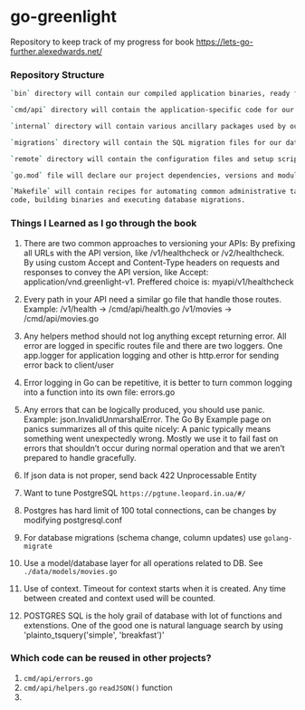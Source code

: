 # go-greenlight

Repository to keep track of my progress for book https://lets-go-further.alexedwards.net/

### Repository Structure

```bash
`bin` directory will contain our compiled application binaries, ready for deployment to a production server.

`cmd/api` directory will contain the application-specific code for our Greenlight API application. This includes the code for running the server, reading and writing HTTP requests, and managing authentication.

`internal` directory will contain various ancillary packages used by our API. It will contain the code for interacting with our database, doing data validation, sending emails and so on. Basically, any code which isn’t application-specific and can potentially be reused will live in here. Our Go code under cmd/api will import the packages in the internal directory (but never the other way around).

`migrations` directory will contain the SQL migration files for our database.

`remote` directory will contain the configuration files and setup scripts for our production server.

`go.mod` file will declare our project dependencies, versions and module path.

`Makefile` will contain recipes for automating common administrative tasks — like auditing our Go
code, building binaries and executing database migrations.
```

### Things I Learned as I go through the book

1. There are two common approaches to versioning your APIs:
   By prefixing all URLs with the API version, like /v1/healthcheck or /v2/healthcheck.
   By using custom Accept and Content-Type headers on requests and responses to convey the API version, like Accept: application/vnd.greenlight-v1.
   Preffered choice is: myapi/v1/healthcheck

1. Every path in your API need a similar go file that handle those routes. Example:
   /v1/health -> /cmd/api/health.go
   /v1/movies -> /cmd/api/movies.go

1. Any helpers method should not log anything except returning error. All error are logged in specific routes file and there are two loggers. One app.logger for application logging and other is http.error for sending error back to client/user

1. Error logging in Go can be repetitive, it is better to turn common logging into a function into its own file: errors.go

1. Any errors that can be logically produced, you should use panic. Example: json.InvalidUnmarshalError.
   The Go By Example page on panics summarizes all of this quite nicely:
   A panic typically means something went unexpectedly wrong. Mostly we use it to fail fast on errors that shouldn’t occur during normal operation and that we aren’t prepared to handle gracefully.

1. If json data is not proper, send back 422 Unprocessable Entity

1. Want to tune PostgreSQL `https://pgtune.leopard.in.ua/#/`

1. Postgres has hard limit of 100 total connections, can be changes by modifying postgresql.conf

1. For database migrations (schema change, column updates) use `golang-migrate`

1. Use a model/database layer for all operations related to DB. See `./data/models/movies.go`

1. Use of context. Timeout for context starts when it is created. Any time between created and context used will be counted.

1. POSTGRES SQL is the holy grail of database with lot of functions and extenstions. One of the good one is natural language search by using 'plainto_tsquery('simple', 'breakfast')'

### Which code can be reused in other projects?

1. `cmd/api/errors.go`
1. `cmd/api/helpers.go` `readJSON()` function
1.
